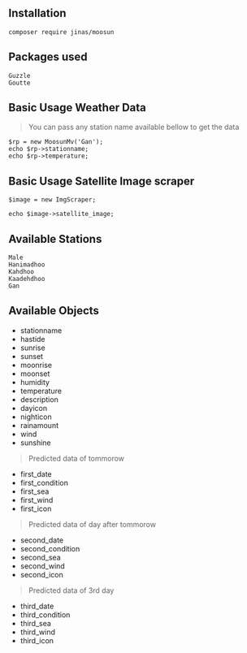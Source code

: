 
## Installation

	composer require jinas/moosun

## Packages used 
```
Guzzle
Goutte
```    

## Basic Usage Weather Data
> You can pass any station name available bellow to get the data

```
$rp = new MoosunMv('Gan');
echo $rp->stationname;
echo $rp->temperature;
``` 

## Basic Usage Satellite Image scraper

```
$image = new ImgScraper;

echo $image->satellite_image;
```

## Available Stations
```
Male
Hanimadhoo
Kahdhoo
Kaadehdhoo
Gan
```    

## Available Objects
* stationname
* hastide
* sunrise
* sunset
* moonrise
* moonset
* humidity
* temperature
* description
* dayicon
* nighticon
* rainamount
* wind
* sunshine

> Predicted data of tommorow

* first_date
* first_condition
* first_sea
* first_wind
* first_icon

 > Predicted data of day after tommorow

* second_date
* second_condition
* second_sea
* second_wind
* second_icon

> Predicted data of 3rd day

* third_date
* third_condition
* third_sea
* third_wind
* third_icon
